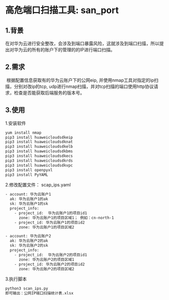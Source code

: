 # 高危端口扫描工具: san_port

## 1.背景

​		在对华为云进行安全整改，会涉及到端口暴露风险，这就涉及到端口扫描，所以提出对华为云的所有的账户下的管理的的IP进行端口扫描。

## 2.需求

​		根据配置信息获取有的华为云账户下的公网eip, 并使用nmap工具对指定的ip扫描，分别对改ip的tcp, udp进行nmap扫描，并对tcp扫描的端口使用http协议请求，检查是否能获取后端服务的版本号。

## 3.使用

1.安装软件

~~~bash
yum install nmap
pip3 install huaweicloudsdkeip
pip3 install huaweicloudsdknat
pip3 install huaweicloudsdkelb
pip3 install huaweicloudsdkbms
pip3 install huaweicloudsdkecs
pip3 install huaweicloudsdkrds
pip3 install huaweicloudsdkvpc
pip3 install openpyxl
pip3 install PyYAML
~~~

2.修改配置文件： scap_ips.yaml

~~~BASH
- account: 华为云账户1
  ak: 华为云账户1的ak
  sk: 华为云账户1的sk
  project_info:
    - project_id:  华为云账户1的项目id1
      zone: 华为云账户1的项目区域1； 例如：cn-north-1
    - project_id: 华为云账户1的项目id2
      zone: 华为云账户1的项目区域2

- account: 华为云账户2
  ak: 华为云账户2的ak
  sk: 华为云账户2的sk
  project_info:
    - project_id:  华为云账户2的项目id1
      zone: 华为云账户2的项目区域1
    - project_id: 华为云账户2的项目id2
      zone: 华为云账户2的项目区域2
~~~

3.执行脚本

~~~bash
python3 scan_ips.py 
即可输出：公网IP端口扫描统计表.xlsx
~~~

